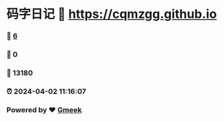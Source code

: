 # 码字日记 :link: https://cqmzgg.github.io 
### :page_facing_up: [6](https://cqmzgg.github.io/tag.html) 
### :speech_balloon: 0 
### :hibiscus: 13180 
### :alarm_clock: 2024-04-02 11:16:07 
### Powered by :heart: [Gmeek](https://github.com/Meekdai/Gmeek)
